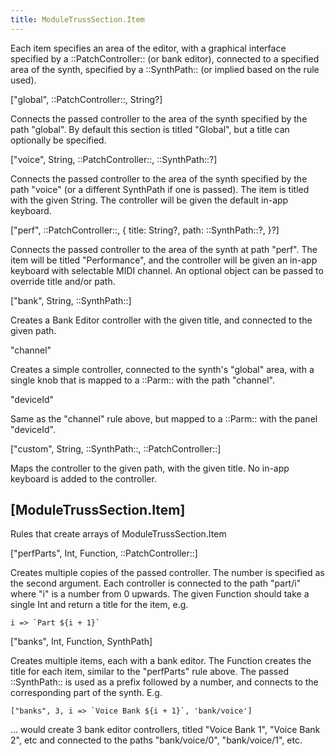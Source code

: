 ```yaml
---
title: ModuleTrussSection.Item
---
```


Each item specifies an area of the editor, with a graphical interface specified by a ::PatchController:: (or bank editor), connected to a specified area of the synth, specified by a ::SynthPath:: (or implied based on the rule used).

<rule>["global", ::PatchController::, String?]</rule>

Connects the passed controller to the area of the synth specified by the path "global". By default this section is titled "Global", but a title can optionally be specified.

<rule>["voice", String, ::PatchController::, ::SynthPath::?]</rule>

Connects the passed controller to the area of the synth specified by the path "voice" (or a different SynthPath if one is passed). The item is titled with the given String. The controller will be given the default in-app keyboard.

<rule>["perf", ::PatchController::, {
  title: String?,
  path: ::SynthPath::?,
}?]</rule>

Connects the passed controller to the area of the synth at path "perf". The item will be titled "Performance", and the controller will be given an in-app keyboard with selectable MIDI channel. An optional object can be passed to override title and/or path.

<rule>["bank", String, ::SynthPath::]</rule>

Creates a Bank Editor controller with the given title, and connected to the given path.

<rule>"channel"</rule>

Creates a simple controller, connected to the synth's "global" area, with a single knob that is mapped to a ::Parm:: with the path "channel".

<rule>"deviceId"</rule>

Same as the "channel" rule above, but mapped to a ::Parm:: with the panel "deviceId".

<rule>["custom", String, ::SynthPath::, ::PatchController::]</rule>

Maps the controller to the given path, with the given title. No in-app keyboard is added to the controller.


## [ModuleTrussSection.Item]

Rules that create arrays of ModuleTrussSection.Item

<rule>["perfParts", Int, Function, ::PatchController::]</rule>

Creates multiple copies of the passed controller. The number is specified as the second argument. Each controller is connected to the path "part/i" where "i" is a number from 0 upwards. The given Function should take a single Int and return a title for the item, e.g.

```
i => `Part ${i + 1}`
```

<rule>["banks", Int, Function, SynthPath]</rule>

Creates multiple items, each with a bank editor. The Function creates the title for each item, similar to the "perfParts" rule above. The passed ::SynthPath:: is used as a prefix followed by a number, and connects to the corresponding part of the synth. E.g.

```
["banks", 3, i => `Voice Bank ${i + 1}`, 'bank/voice']
```

... would create 3 bank editor controllers, titled "Voice Bank 1", "Voice Bank 2", etc and connected to the paths "bank/voice/0", "bank/voice/1", etc.

